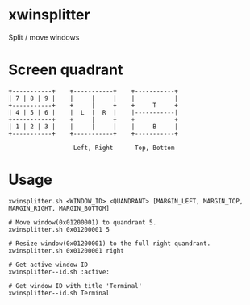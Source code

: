 # xwinsplitter
Split / move windows

# Screen quadrant
    +-----------+    +-----------+    +-----------+
    | 7 | 8 | 9 |    |     |     |    |           |
    +-----------+    +     |     +    +     T     +
    | 4 | 5 | 6 |    |  L  |  R  |    |-----------|
    +-----------+    +     |     +    +           +
    | 1 | 2 | 3 |    |     |     |    |     B     |
    +-----------+    +-----------+    +-----------+

                      Left, Right      Top, Bottom
                      
# Usage
    xwinsplitter.sh <WINDOW_ID> <QUANDRANT> [MARGIN_LEFT, MARGIN_TOP, MARGIN_RIGHT, MARGIN_BOTTOM]
    
    # Move window(0x01200001) to quandrant 5.
    xwinsplitter.sh 0x01200001 5

    # Resize window(0x01200001) to the full right quandrant.
    xwinsplitter.sh 0x01200001 right
    
    # Get active window ID
    xwinsplitter--id.sh :active:
    
    # Get window ID with title 'Terminal'
    xwinsplitter--id.sh Terminal
